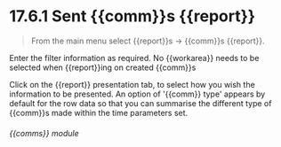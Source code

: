 # 17.6.1    Sent {{comm}}s {{report}}

> From the main menu select {{report}}s -> {{comm}}s {{report}}. 

Enter the filter information as required. No {{workarea}} needs to be selected when {{report}}ing on created {{comm}}s

Click on the {{report}} presentation tab, to select how you wish the information to be presented. An option of '{{comm}} type' appears by default for the row data so that you can summarise the different type of {{comm}}s made within the time parameters set. 

###### {{comms}} module

